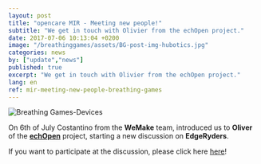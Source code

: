 ```yaml
---
layout: post
title: "opencare MIR - Meeting new people!"
subtitle: "We get in touch with Olivier from the echOpen project."
date: 2017-07-06 10:13:04 +0200
image: "/breathinggames/assets/BG-post-img-hubotics.jpg"
categories: news
by: ["update","news"]
published: true
excerpt: "We get in touch with Olivier from the echOpen project."
lang: en
ref: mir-meeting-new-people-breathing-games
---
```


<img src="https://opencarecc.github.io/breathinggames/assets/BG-post-img-hubotics.jpg" alt="Breathing Games-Devices">

On 6th of July Costantino from the <b>WeMake</b> team, introduced us to <b>Oliver</b> of the <b>[echOpen](http://echopen.org/)</b> project, starting a new discussion on <b>EdgeRyders</b>.

If you want to participate at the discussion, please click here [here](https://edgeryders.eu/t/copyfair-devices-to-measure-the-breath-pressures-and-flow/844)!
